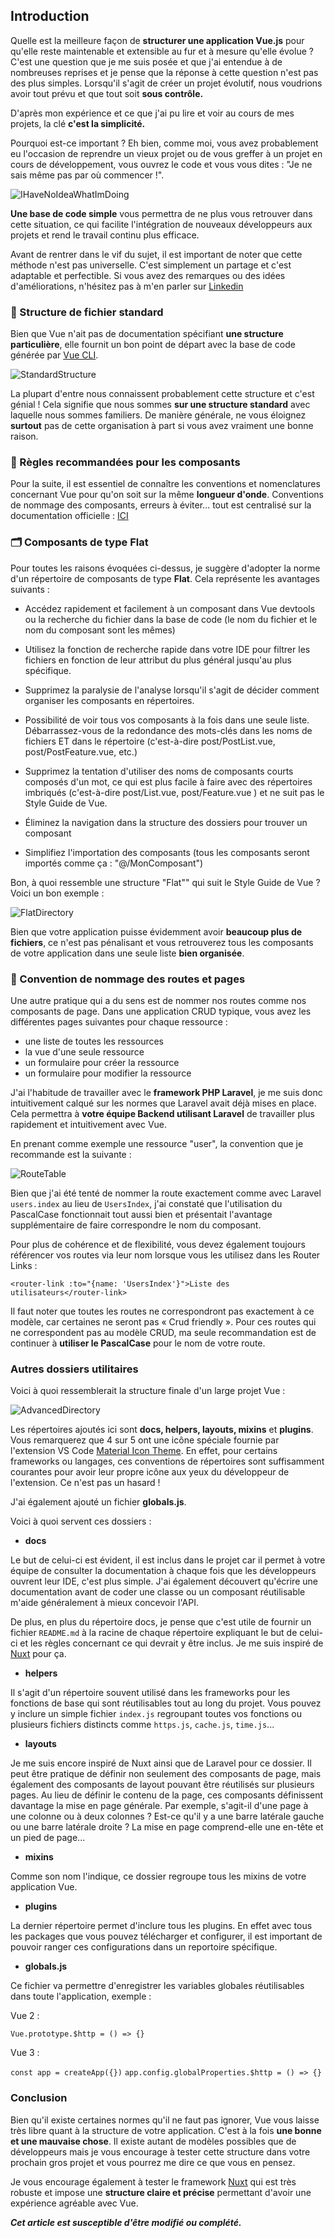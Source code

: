 ## Introduction

Quelle est la meilleure façon de **structurer une application Vue.js** pour qu'elle reste maintenable et extensible au fur et à mesure qu'elle évolue ? C'est une question que je me suis posée et que j'ai entendue à de nombreuses reprises et je pense que la réponse à cette question n'est pas des plus simples. Lorsqu'il s'agit de créer un projet évolutif, nous voudrions avoir tout prévu et que tout soit **sous contrôle.**

D'après mon expérience et ce que j'ai pu lire et voir au cours de mes projets, la clé **c'est la simplicité.**

Pourquoi est-ce important ? Eh bien, comme moi, vous avez probablement eu l'occasion de reprendre un vieux projet ou de vous greffer à un projet en cours de développement, vous ouvrez le code et vous vous dites : "Je ne sais même pas par où commencer !".

![IHaveNoIdeaWhatImDoing](resources/meme-what-im-doing.gif)

**Une base de code simple** vous permettra de ne plus vous retrouver dans cette situation, ce qui facilite l'intégration de nouveaux développeurs aux projets et rend le travail continu plus efficace.

Avant de rentrer dans le vif du sujet, il est important de noter que cette méthode n'est pas universelle. C'est simplement un partage et c'est adaptable et  perfectible. Si vous avez des remarques ou des idées d'améliorations, n'hésitez pas à m'en parler sur [Linkedin](https://www.linkedin.com/in/alexandre-le-corre/)

### 📂 Structure de fichier standard

Bien que Vue n'ait pas de documentation spécifiant **une structure particulière**, elle fournit un bon point de départ avec la base de code générée par [Vue CLI](https://cli.vuejs.org/).

![StandardStructure](resources/standard-structure.jpg)

La plupart d'entre nous connaissent probablement cette structure et c'est génial ! Cela signifie que nous sommes **sur une structure standard** avec laquelle nous sommes familiers. De manière générale, ne vous éloignez **surtout** pas de cette organisation à part si vous avez vraiment une bonne raison.

### 📜 Règles recommandées pour les composants

Pour la suite, il est essentiel de connaître les conventions et nomenclatures concernant Vue pour qu'on soit sur la même **longueur d'onde**. Conventions de nommage des composants, erreurs à éviter... tout est centralisé sur la documentation officielle : [ICI](https://vuejs.org/v2/style-guide/)

### 🗂 Composants de type Flat

Pour toutes les raisons évoquées ci-dessus, je suggère d'adopter la norme d'un répertoire de composants de type **Flat**. Cela représente les avantages suivants :

- Accédez rapidement et facilement à un composant dans Vue devtools ou la recherche du fichier dans la base de code (le nom du fichier et le nom du composant sont les mêmes)

- Utilisez la fonction de recherche rapide dans votre IDE pour filtrer les fichiers en fonction de leur attribut du plus général jusqu'au plus spécifique.

- Supprimez la paralysie de l'analyse lorsqu'il s'agit de décider comment organiser les composants en répertoires.

- Possibilité de voir tous vos composants à la fois dans une seule liste.
Débarrassez-vous de la redondance des mots-clés dans les noms de fichiers ET dans le répertoire (c'est-à-dire post/PostList.vue, post/PostFeature.vue, etc.)

- Supprimez la tentation d'utiliser des noms de composants courts composés d'un mot, ce qui est plus facile à faire avec des répertoires imbriqués (c'est-à-dire post/List.vue, post/Feature.vue ) et ne suit pas le Style Guide de Vue.

- Éliminez la navigation dans la structure des dossiers pour trouver un composant

- Simplifiez l'importation des composants (tous les composants seront importés comme ça : "@/MonComposant")

Bon, à quoi ressemble une structure "Flat"" qui suit le Style Guide de Vue ? Voici un bon exemple :

![FlatDirectory](resources/flat-directory.jpg)

Bien que votre application puisse évidemment avoir **beaucoup plus de fichiers**, ce n'est pas pénalisant et vous retrouverez tous les composants de votre application dans une seule liste **bien organisée**.

### 🎯 Convention de nommage des routes et pages

Une autre pratique qui a du sens est de nommer nos routes comme nos composants de page. Dans une application CRUD typique, vous avez les différentes pages suivantes pour chaque ressource :

- une liste de toutes les ressources
- la vue d'une seule ressource
- un formulaire pour créer la ressource
- un formulaire pour modifier la ressource

J'ai l'habitude de travailler avec le **framework PHP Laravel**, je me suis donc intuitivement calqué sur les normes que Laravel avait déjà mises en place. Cela permettra à **votre équipe Backend utilisant Laravel** de travailler plus rapidement et intuitivement avec Vue.

En prenant comme exemple une ressource "user", la convention que je recommande est la suivante :

![RouteTable](resources/route-table.jpg)

Bien que j'ai été tenté de nommer la route exactement comme avec Laravel `users.index` au lieu de `UsersIndex`, j'ai constaté que l'utilisation du PascalCase fonctionnait tout aussi bien et présentait l'avantage supplémentaire de faire correspondre le nom du composant.

Pour plus de cohérence et de flexibilité, vous devez également toujours référencer vos routes via leur nom lorsque vous les utilisez dans les Router Links :

`<router-link :to="{name: 'UsersIndex'}">Liste des utilisateurs</router-link>`

Il faut noter que toutes les routes ne correspondront pas exactement à ce modèle, car certaines ne seront pas « Crud friendly ». Pour ces routes qui ne correspondent pas au modèle CRUD, ma seule recommandation est de continuer à **utiliser le PascalCase** pour le nom de votre route.

### Autres dossiers utilitaires

Voici à quoi ressemblerait la structure finale d'un large projet Vue :

![AdvancedDirectory](resources/advanced-directory.jpg)

Les répertoires ajoutés ici sont **docs, helpers, layouts, mixins** et **plugins**. Vous remarquerez que 4 sur 5 ont une icône spéciale fournie par l'extension VS Code [Material Icon Theme](https://marketplace.visualstudio.com/items?itemName=PKief.material-icon-theme). En effet, pour certains frameworks ou langages, ces conventions de répertoires sont suffisamment courantes pour avoir leur propre icône aux yeux du développeur de l'extension. Ce n'est pas un hasard !

J'ai également ajouté un fichier **globals.js**.

Voici à quoi servent ces dossiers :

- **docs**

Le but de celui-ci est évident, il est inclus dans le projet car il permet à votre équipe de consulter la documentation à chaque fois que les développeurs ouvrent leur IDE, c'est plus simple. J'ai également découvert qu'écrire une documentation avant de coder une classe ou un composant réutilisable m'aide généralement à mieux concevoir l'API.

De plus, en plus du répertoire docs, je pense que c'est utile de fournir un fichier `README.md` à la racine de chaque répertoire expliquant le but de celui-ci et les règles concernant ce qui devrait y être inclus. Je me suis inspiré de [Nuxt](https://fr.nuxtjs.org/) pour ça.

- **helpers**

Il s'agit d'un répertoire souvent utilisé dans les frameworks pour les fonctions de base qui sont réutilisables tout au long du projet. Vous pouvez y inclure un simple fichier `index.js` regroupant toutes vos fonctions ou plusieurs fichiers distincts comme `https.js`, `cache.js`, `time.js`...

- **layouts**

Je me suis encore inspiré de Nuxt ainsi que de Laravel pour ce dossier. Il peut être pratique de définir non seulement des composants de page, mais également des composants de layout pouvant être réutilisés sur plusieurs pages. Au lieu de définir le contenu de la page, ces composants définissent davantage la mise en page générale. Par exemple, s'agit-il d'une page à une colonne ou à deux colonnes ? Est-ce qu'il y a une barre latérale gauche ou une barre latérale droite ? La mise en page comprend-elle une en-tête et un pied de page...

- **mixins**

Comme son nom l'indique, ce dossier regroupe tous les mixins de votre application Vue.

- **plugins**

La dernier répertoire permet d'inclure tous les plugins. En effet avec tous les packages que vous pouvez télécharger et configurer, il est important de pouvoir ranger ces configurations dans un reportoire spécifique.

- **globals.js**

Ce fichier va permettre d'enregistrer les variables globales réutilisables dans toute l'application, exemple :

Vue 2 :

`Vue.prototype.$http = () => {}`

Vue 3 :

`const app = createApp({})`
`app.config.globalProperties.$http = () => {}`

### Conclusion

Bien qu'il existe certaines normes qu'il ne faut pas ignorer, Vue vous laisse très libre quant à la structure de votre application. C'est à la fois **une bonne et une mauvaise chose**. Il existe autant de modèles possibles que de développeurs mais je vous encourage à tester cette structure dans votre prochain gros projet et vous pourrez me dire ce que vous en pensez.

Je vous encourage également à tester le framework [Nuxt](https://fr.nuxtjs.org/) qui est très robuste et impose une **structure claire et précise** permettant d'avoir une expérience agréable avec Vue.

***Cet article est susceptible d'être modifié ou complété.***

